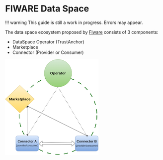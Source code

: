# FIWARE Data Space

!!! warning
    This guide is still a work in progress. Errors may appear.

The data space ecosystem proposed by [Fiware](https://github.com/FIWARE-Ops/fiware-gitops/tree/master/aws/dsba) consists of 3 components:

- DataSpace Operator (TrustAnchor)
- Marketplace
- Connector (Provider or Consumer)

![dataspace_schema](./img/fiware_dataspace.png)